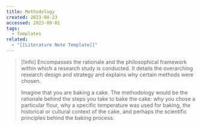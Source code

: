 ```yaml
---
title: Methodology
created: 2023-08-23
accessed: 2023-09-01
tags:
  - Templates
related:
  - "[[Literature Note Template]]"
---
```

>[!info]
>Encompasses the rationale and the philosophical framework within which a research study is conducted. It details the overarching research design and strategy and explains why certain methods were chosen.
>
>Imagine that you are baking a cake.  The methodology would be the rationale behind the steps you take to bake the cake: why you chose a particular flour, why a specific temperature was used for baking, the historical or cultural context of the cake, and perhaps the scientific principles behind the baking process.